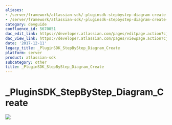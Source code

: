 ```yaml
---
aliases:
- /server/framework/atlassian-sdk/-pluginsdk-stepbystep-diagram-create-5670051.html
- /server/framework/atlassian-sdk/-pluginsdk-stepbystep-diagram-create-5670051.md
category: devguide
confluence_id: 5670051
dac_edit_link: https://developer.atlassian.com/pages/editpage.action?cjm=wozere&pageId=5670051
dac_view_link: https://developer.atlassian.com/pages/viewpage.action?cjm=wozere&pageId=5670051
date: '2017-12-11'
legacy_title: _PluginSDK_StepByStep_Diagram_Create
platform: server
product: atlassian-sdk
subcategory: other
title: _PluginSDK_StepByStep_Diagram_Create
---
```

# \_PluginSDK\_StepByStep\_Diagram\_Create

<img src="/server/framework/atlassian-sdk/images/5865602.png" class="gliffy-macro-image" />








































































































